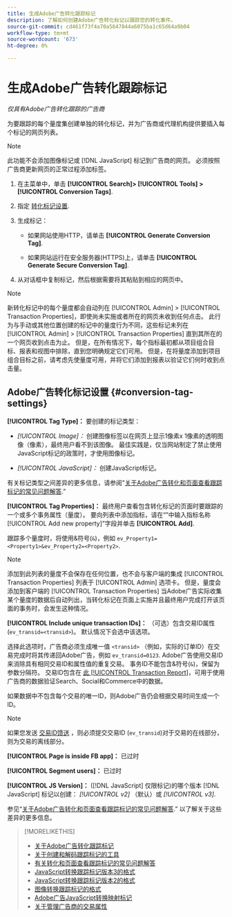 ```yaml
---
title: 生成Adobe广告转化跟踪标记
description: 了解如何创建Adobe广告转化标记以跟踪您的转化事件。
source-git-commit: cd461f73f4a70a5647844a6075ba1c65d64a9b04
workflow-type: tm+mt
source-wordcount: '673'
ht-degree: 0%

---
```


# 生成Adobe广告转化跟踪标记

*仅具有Adobe广告转化跟踪的广告商*

为要跟踪的每个量度集创建单独的转化标记，并为广告商或代理机构提供要插入每个标记的网页列表。

>[!NOTE]
>
>此功能不会添加图像标记或 [!DNL JavaScript] 标记到广告商的网页。 必须按照广告商更新网页的正常过程添加标签。

1. 在主菜单中，单击 **[!UICONTROL Search]> [!UICONTROL Tools] >[!UICONTROL Conversion Tags]**.

1. 指定 [转化标记设置](#conversion-tag-settings).

1. 生成标记：

   * 如果网站使用HTTP，请单击 **[!UICONTROL Generate Conversion Tag]**.

   * 如果网站运行在安全服务器(HTTPS)上，请单击 **[!UICONTROL Generate Secure Conversion Tag]**.

1. 从对话框中复制标记，然后根据需要将其粘贴到相应的网页中。

>[!NOTE]
>
>新转化标记中的每个量度都会自动列在 [!UICONTROL Admin] > [!UICONTROL Transaction Properties]，即使尚未实施或者所在的网页未收到任何点击。 此行为与手动或其他位置创建的标记中的量度行为不同，这些标记未列在 [!UICONTROL Admin] > [!UICONTROL Transaction Properties] 直到其所在的一个网页收到点击为止。 但是，在所有情况下，每个指标最初都从项目组合目标、报表和视图中排除，直到您明确规定它们可用。 但是，在将量度添加到项目组合目标之前，请考虑先使量度可用，并将它们添加到报表以验证它们何时收到点击量。

## Adobe广告转化标记设置 {#conversion-tag-settings}

**[!UICONTROL Tag Type]：** 要创建的标记类型：

* *[!UICONTROL Image]：* 创建图像标签以在网页上显示1像素x 1像素的透明图像（像素），最终用户看不到该图像。 最佳实践是，仅当网站制定了禁止使用JavaScript标记的政策时，才使用图像标记。

* *[!UICONTROL JavaScript]：* 创建JavaScript标记。

有关标记类型之间差异的更多信息，请参阅&quot;[关于Adobe广告转化和页面查看跟踪标记的常见问题解答](/help/search-social-commerce/tracking/faqs-conversion-page-view-tracking-tags.md).”

**[!UICONTROL Tag Properties]：** 最终用户查看包含转化标记的页面时要跟踪的一个或多个事务属性（量度）。 要向列表中添加指标，请在“”中输入指标名称[!UICONTROL Add new property]”字段并单击 **[!UICONTROL Add]**.

跟踪多个量度时，将使用&amp;符号(`&`)，例如 `ev_Property1=<Property1>&ev_Property2=<Property2>`.

>[!NOTE]
>
>添加到此列表的量度不会保存在任何位置，也不会与客户端的集成 [!UICONTROL Transaction Properties] 列表于 [!UICONTROL Admin] 选项卡。 但是，量度会添加到客户端的 [!UICONTROL Transaction Properties] 当Adobe广告实际收集某个量度的数据后自动列出，当转化标记在页面上实施并且最终用户完成打开该页面的事务时，会发生这种情况。

**[!UICONTROL Include unique transaction IDs]：** （可选）包含交易ID属性(`ev_transid=<transid>`)。 默认情况下会选中该选项。

选择此选项时，广告商必须生成唯一值 `<transid>` （例如，实际的订单ID）在交易完成时将其传递回Adobe广告，例如 `ev_transid=0123`. Adobe广告使用交易ID来消除具有相同交易ID和属性值的重复交易。 事务ID不能包含&amp;符号(`&`)，保留为参数分隔符。 交易ID包含在 [此 [!UICONTROL Transaction Report]](/help/search-social-commerce/reports/management/basic-advanced/transaction-report.md)，可用于使用广告商的数据验证Search、Social和Commerce中的数据。

如果数据中不包含每个交易的唯一ID，则Adobe广告仍会根据交易时间生成一个ID。

>[!NOTE]
>
>如果您发送 [交易ID馈送](/help/search-social-commerce/tracking/feed-transaction-id.md) ，则必须提交交易ID (`ev_transid`)对于交易的在线部分，则为交易的离线部分。

**[!UICONTROL Page is inside FB app]：** 已过时

**[!UICONTROL Segment users]：** 已过时

**[!UICONTROL JS Version]：** ([!DNL JavaScript] 仅限标记)的哪个版本 [!DNL JavaScript] 标记以创建： *[!UICONTROL v2]* （默认）或 *[!UICONTROL v3]*.

参见“[关于Adobe广告转化和页面查看跟踪标记的常见问题解答](/help/search-social-commerce/tracking/faqs-conversion-page-view-tracking-tags.md).” 以了解关于这些差异的更多信息。

>[!MORELIKETHIS]
>
>* [关于Adobe广告转化跟踪标记](/help/search-social-commerce/tracking/conversion-tracking-advertising.md)
>* [关于创建和解码跟踪标记的工具](tracking-tools-about.md)
>* [有关转化和页面查看跟踪标记的常见问题解答](/help/search-social-commerce/tracking/faqs-conversion-page-view-tracking-tags.md)
>* [JavaScript转换跟踪标记版本3的格式](/help/search-social-commerce/tracking/format-conversion-tag-jsv3.md)
>* [JavaScript转换跟踪标记版本2的格式](/help/search-social-commerce/tracking/format-conversion-tag-jsv2.md)
>* [图像转换跟踪标记的格式](/help/search-social-commerce/tracking/format-conversion-tag-image.md)
>* [Adobe广告JavaScript转换映射标记](/help/search-social-commerce/tracking/itp-conversion-mapping-tag.md)
>* [关于管理广告商的交易属性](/help/search-social-commerce/admin/transaction-properties/transaction-property-about.md)

